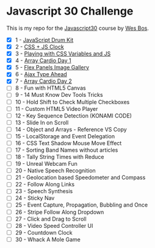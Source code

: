 # Javascript 30 Challenge
This is my repo for the [Javascript30](https://javascript30.com/) course by [Wes Bos](https://github.com/wesbos).

- [x] 1 - [JavaScript Drum Kit](https://github.com/forral/javascript30-challenge/tree/master/1-js-drum-kit)
- [x] 2 - [CSS + JS Clock](https://github.com/forral/javascript30-challenge/tree/master/2-css-js-clock)
- [x] 3 - [Playing with CSS Variables and JS](https://github.com/forral/javascript30-challenge/tree/master/3-playing-css-variables-js)
- [x] 4 - [Array Cardio Day 1](https://github.com/forral/javascript30-challenge/tree/master/4-array-cardio-day-1)
- [x] 5 - [Flex Panels Image Gallery](https://github.com/forral/javascript30-challenge/blob/master/5-flex-panels-image-gallery/index.html)
- [x] 6 - [Ajax Type Ahead](https://github.com/forral/javascript30-challenge/tree/master/6-ajax-type-ahead)
- [x] 7 - [Array Cardio Day 2](https://github.com/forral/javascript30-challenge/tree/master/7-array-cardio-day-2)
- [ ] 8 - Fun with HTML5 Canvas
- [ ] 9 - 14 Must Know Dev Tools Tricks
- [ ] 10 - Hold Shift to Check Multiple Checkboxes
- [ ] 11 - Custom HTML5 Video Player
- [ ] 12 - Key Sequence Detection (KONAMI CODE)
- [ ] 13 - Slide In on Scroll
- [ ] 14 - Object and Arrays - Reference VS Copy
- [ ] 15 - LocalStorage and Event Delegation
- [ ] 16 - CSS Text Shadow Mouse Move Effect
- [ ] 17 - Sorting Band Names without articles
- [ ] 18 - Tally String Times with Reduce
- [ ] 19 - Unreal Webcam Fun
- [ ] 20 - Native Speech Recognition
- [ ] 21 - Geolocation based Speedometer and Compass
- [ ] 22 - Follow Along Links
- [ ] 23 - Speech Synthesis
- [ ] 24 - Sticky Nav
- [ ] 25 - Event Capture, Propagation, Bubbling and Once
- [ ] 26 - Stripe Follow Along Dropdown
- [ ] 27 - Click and Drag to Scroll
- [ ] 28 - Video Speed Controller UI
- [ ] 29 - Countdown Clock
- [ ] 30 - Whack A Mole Game
